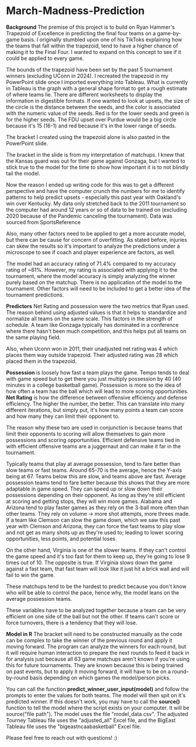 # March-Madness-Prediction


**Background**
The premise of this project is to build on Ryan Hammer's Trapezoid of Excellence in predicting the final four teams on a game-by-game basis. I originally stumbled upon one of his TikToks explaining how the teams that fall within the trapezoid, tend to have a higher chance of making it to the Final Four. I wanted to expand on this concept to see if it could be applied to every game.

The bounds of the trapezoid have been set by the past 5 tournament winners (excluding UConn in 2024). I recreated the trapezoid in my PowerPoint slide once I imported everything into Tableau. What is currently in Tableau is the graph with a general shape format to get a rough estimate of where teams lie. There are different worksheets to display the information in digestible formats. If one wanted to look at upsets, the size of the circle is the distance between the seeds, and the color is associated with the numeric value of the seeds. Red is for the lower seeds and green is for the higher seeds. The FDU upset over Purdue would be a big circle because it's 15 (16-1) and red because it's in the lower range of seeds.

The bracket I created using the trapezoid alone is also pasted in the PowerPoint slide. 

The bracket in the slide is from my interpretation of matchups. I knew that the Kansas guard was out for their game against Gonzaga, but I wanted to stick true to the model for the time to show how important it is to not blindly tail the model.

Now the reason I ended up writing code for this was to get a different perspective and have the computer crunch the numbers for me to identify patterns to help predict upsets - especially this past year with Oakland's win over Kentucky. My data only stretched back to the 2011 tournament so the computer had around 12 years or so of data to be trained on (excluding 2020 because of the Pandemic canceling the tournament). Data was sourced from SportsReference

Also, many other factors need to be applied to get a more accurate model, but there can be cause for concern of overfitting. As stated before, injuries can skew the results so it's important to analyze the predictions under a microscope to see if coach and player experience are factors, as well.

The model had an accuracy rating of 71.4% compared to my accuracy rating of ~61%. However, my rating is associated with applying it to the tournament, where the model accuracy is simply analyzing the winner purely based on the matchup. There is no application of the model to the tournament. Other factors will need to be included to get a better idea of the tournament predictions. 


**Predictors**
Net Rating and possession were the two metrics that Ryan used. The reason behind using adjusted values is that it helps to standardize and normalize all teams on the same scale. This factors in the strength of schedule. A team like Gonzaga typically has dominated in a conference where there hasn't been much competition, and this helps put all teams on the same playing field. 

Also, when Uconn won in 2011, their unadjusted net rating was 4 which places them way outside trapezoid. Their adjusted rating was 28 which placed them in the trapezoid.

**Possession** is loosely how fast a team plays the game. Tempo tends to deal with game speed but to get there you just multiply possession by 40 (40 minutes in a college basketball game). Possession is more so the idea of how often a team has the ball which will lead to more scoring opportunities. 
**Net Rating** is how the difference between offensive efficiency and defense efficiency. The higher the number, the better. This can translate into many different iterations, but simply put, it's how many points a team can score and how many they can limit their opponent to.

The reason why these two are used in conjunction is because teams that limit their opponents to scoring will allow themselves to gain more possessions and scoring opportunities. Efficient defensive teams tied in with efficient offensive teams are a juggernaut and can make it far in the tournament. 

Typically teams that play at average possession, tend to fare better than slow teams or fast teams. Around 65-70 is the average, hence the Y-axis being at 67. Teams below this are slow, and teams above are fast. Average possession teams tend to fare better because this shows that they are more adaptable in game speed. They can speed up or slow down their possessions depending on their opponent. As long as they're still efficient at scoring and getting stops, they will win more games. Alabama and Arizona tend to play faster games as they rely on the 3-ball more often than other teams. They rely on volume -> more shot attempts, more threes made. If a team like Clemson can slow the game down, which we saw this past year with Clemson and Arizona, they can force the fast teams to play slow and not get as many shots up as they're used to; leading to lower scoring opportunities, less points, and potential loses

On the other hand, Virginia is one of the slower teams. If they can't control the game speed and it's too fast for them to keep up, they're going to lose 9 times out of 10. The opposite is true. If Virginia slows down the game against a fast team, that fast team will look like it just hit a brick wall and will fail to win the game.

These matchups tend to be the hardest to predict because you don't know who will be able to control the pace, hence why, the model leans on the average possession teams. 

These variables have to be analyzed together because a team can be very efficient on one side of the ball but not the other. If teams can't score or force turnovers, there is a tendency that they will lose.



**Model in R**
The bracket will need to be constructed manually as the code can be complex to take the winner of the previous round and apply it moving forward. The program can analyze the winners for each round, but it will require human interaction to prepare the next rounds to feed it back in for analysis just because all 63 game matchups aren't known if you're using this for future tournaments. They are known because this is being trained on past events, but to apply it moving forward, it will have to be on a round-by-round basis depending on which games the model/person picks.

You can call the function **predict_winner_user_input(model)** and follow the prompts to enter the values for both teams. The model will then spit on it's predicted winner. If this doesn't work, you may have to call the **source()** function to tell the model where the script exists on your computer. It will be source("file path"). The model uses the file "model_data.csv". The adjusted Tourney Tableau file uses the "adjusted_all" Excel file, and the BigEast Tableau file uses the "bigeastncaabasketball" Excel file.




Please feel free to reach out with questions! :)
